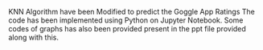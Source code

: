 KNN Algorithm have been Modified to predict the Goggle App Ratings The code has been implemented using Python on Jupyter Notebook. Some codes of graphs has also been provided present in the ppt file provided along with this.
